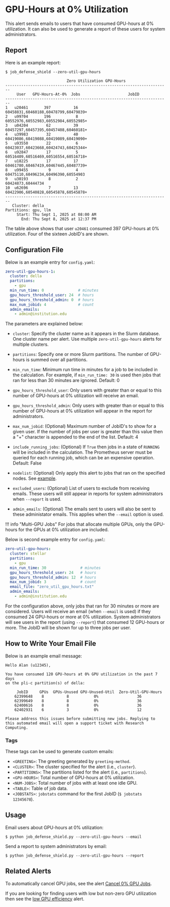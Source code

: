 # GPU-Hours at 0% Utilization

This alert sends emails to users that have consumed GPU-hours
at 0% utilization. It can also be used to generate a report of these users for
system administrators.

## Report

Here is an example report:

```
$ job_defense_shield --zero-util-gpu-hours

                           Zero Utilization GPU-Hours
------------------------------------------------------------------------
     User   GPU-Hours-At-0%  Jobs                     JobID                    
------------------------------------------------------------------------
1   u20461       397          16    60458831,60460188,60478799,60479839+
2   u99704       196           8    60552976,60552983,60552984,60552985+
3   u04204        62          39    60457297,60457395,60457408,60460181+
4   u39983        32          40    60419086,60419088,60419089,60419090+
5   u93550        22           6    60423037,60423668,60424743,60425344+
6   u92847        17           5    60516409,60516469,60516554,60516718+
7   u18225        17          17    60461780,60467419,60467445,60487739+
8   u99455         9           4    60475110,60496234,60496390,60554903
9   u30193         8           2                      60424873,60444734
10  u62696         7          13    60422906,60540828,60545878,60545878+
------------------------------------------------------------------------
   Cluster: della
Partitions: gpu, llm
     Start: Thu Sept 1, 2025 at 08:00 AM
       End: Thu Sept 8, 2025 at 12:37 PM
```

The table above shows that user `u20461` consumed 397 GPU-hours at 0% utilization.
Four of the sixteen JobID's are shown.

## Configuration File

Below is an example entry for `config.yaml`:

```yaml
zero-util-gpu-hours-1:
  cluster: della
  partitions:
    - gpu
  min_run_time: 0               # minutes
  gpu_hours_threshold_user: 24  # hours
  gpu_hours_threshold_admin: 0  # hours
  max_num_jobid: 4              # count
  admin_emails:
    - admin@institution.edu
```

The parameters are explained below:

- `cluster`: Specify the cluster name as it appears in the Slurm database. One cluster name
per alert. Use multiple `zero-util-gpu-hours` alerts for multiple clusters.

- `partitions`: Specify one or more Slurm partitions. The number of GPU-hours is summed over all partitions.

- `min_run_time`: Minimum run time in minutes for a job to be included in the calculation. For example, if `min_run_time: 30` is used then jobs that ran for less than 30 minutes are ignored. Default: 0

- `gpu_hours_threshold_user`: Only users with greater than or equal to this number of GPU-hours at 0% utilization will receive an email.

- `gpu_hours_threshold_admin`: Only users with greater than or equal to this number of GPU-hours at 0% utilization will appear in the report for administrators.

- `max_num_jobid`: (Optional) Maximum number of JobID's to show for a given user. If the number of
jobs per user is greater than this value then a "+" character is appended to the end of the list. Default: 4

- `include_running_jobs`: (Optional) If `True` then jobs in a state of `RUNNING` will be included in the calculation. The Prometheus server must be queried for each running job, which can be an expensive operation. Default: False

- `nodelist`: (Optional) Only apply this alert to jobs that ran on the specified nodes. See [example](../nodelist.md).

- `excluded_users`: (Optional) List of users to exclude from receiving emails. These users will still appear
in reports for system administrators when `--report` is used.

- `admin_emails`: (Optional) The emails sent to users will also be sent to these administator emails. This applies
when the `--email` option is used.

!!! info "Multi-GPU Jobs"
    For jobs that allocate multiple GPUs, only the GPU-hours for the GPUs at 0% utilization are included.

Below is second example entry for `config.yaml`:

```yaml
zero-util-gpu-hours:
  cluster: stellar
  partitions:
    - gpu
  min_run_time: 30               # minutes
  gpu_hours_threshold_user: 24   # hours
  gpu_hours_threshold_admin: 12  # hours
  max_num_jobid: 3               # count
  email_file: "zero_util_gpu_hours.txt"
  admin_emails:
    - admin@institution.edu
```

For the configuration above, only jobs that ran for 30 minutes or more are considered. Users will receive
an email (when `--email` is used) if they consumed 24 GPU-hours or more at 0% utilization. System
administrators will see users in the report (using `--report`) that consumed 12 GPU-hours or more.
The JobID will be shown for up to three jobs per user.

## How to Write Your Email File

Below is an example email message:

```
Hello Alan (u12345),

You have consumed 120 GPU-hours at 0% GPU utilization in the past 7 days
on the pli-c partition(s) of della:

     JobID     GPUs  GPUs-Unused GPU-Unused-Util  Zero-Util-GPU-Hours
    62399648    8          8           0%                 36         
    62399649    8          8           0%                 36          
    62400616    8          8           0%                 36          
    62402931    6          3           0%                 12          

Please address this issues before submitting new jobs. Replying to
this automated email will open a support ticket with Research
Computing.
```

### Tags

These tags can be used to generate custom emails:

- `<GREETING>`: The greeting generated by `greeting-method`.
- `<CLUSTER>`: The cluster specified for the alert (i.e., `cluster`).
- `<PARTITIONS>`: The partitions listed for the alert (i.e., `partitions`).
- `<GPU-HOURS>`: Total number of GPU-hours at 0% utilization.
- `<NUM-JOBS>`: Total number of jobs with at least one idle GPU.
- `<TABLE>`: Table of job data.
- `<JOBSTATS>`: `jobstats` command for the first JobID (`$ jobstats 12345678`).

## Usage

Email users about GPU-hours at 0% utilization:

```
$ python job_defense_shield.py --zero-util-gpu-hours --email
```

Send a report to system administrators by email:

```
$ python job_defense_shield.py --zero-util-gpu-hours --report
```

## Related Alerts

To automatically cancel GPU jobs, see the alert [Cancel 0% GPU Jobs](cancel_gpu_jobs.md).

If you are looking for finding users with low but non-zero GPU utilization then
see the [low GPU efficiency](low_gpu_util.md) alert.

